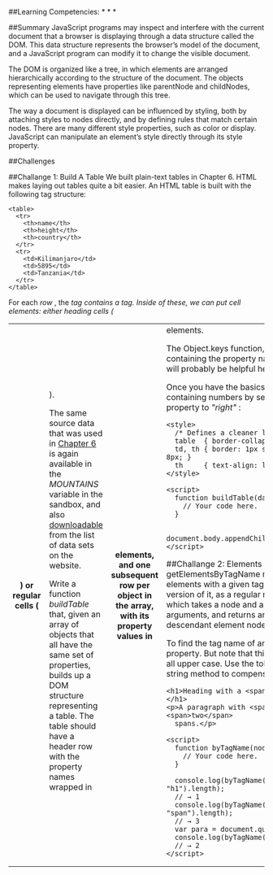 ##Learning Competencies:
* 
* 
* 

##Summary
JavaScript programs may inspect and interfere with the current document that a browser is displaying through a data structure called the DOM. This data structure represents the browser’s model of the document, and a JavaScript program can modify it to change the visible document.

The DOM is organized like a tree, in which elements are arranged hierarchically according to the structure of the document. The objects representing elements have properties like parentNode and childNodes, which can be used to navigate through this tree.

The way a document is displayed can be influenced by styling, both by attaching styles to nodes directly, and by defining rules that match certain nodes. There are many different style properties, such as color or display. JavaScript can manipulate an element’s style directly through its style property.

##Challenges

##Challange 1: Build A Table
We built plain-text tables in Chapter 6. HTML makes laying out tables quite a bit easier. An HTML table is built with the following tag structure:

```
<table>
  <tr>
    <th>name</th>
    <th>height</th>
    <th>country</th>
  </tr>
  <tr>
    <td>Kilimanjaro</td>
    <td>5895</td>
    <td>Tanzania</td>
  </tr>
</table>
```

For each *row* , the *<table>* tag contains a *<tr>* tag. Inside of these, we can put cell elements: either heading cells ( *<th>* ) or regular cells ( *<td>* ).

The same source data that was used in <a href="http://eloquentjavascript.net/06_object.html#mountains">Chapter 6</a> is again available in the *MOUNTAINS* variable in the sandbox, and also <a href="http://eloquentjavascript.net/code/mountains.js">downloadable</a> from the list of data sets on the website.

Write a function *buildTable* that, given an array of objects that all have the same set of properties, builds up a DOM structure representing a table. The table should have a header row with the property names wrapped in *<th>* elements, and one subsequent row per object in the array, with its property values in *<td>* elements.

The Object.keys function, which returns an array containing the property names that an object has, will probably be helpful here.

Once you have the basics working, right-align cells containing numbers by setting their style.textAlign property to *"right"* :

```
<style>
  /* Defines a cleaner look for tables */
  table  { border-collapse: collapse; }
  td, th { border: 1px solid black; padding: 3px 8px; }
  th     { text-align: left; }
</style>

<script>
  function buildTable(data) {
    // Your code here.
  }

  document.body.appendChild(buildTable(MOUNTAINS));
</script>
```

##Challange 2: Elements By Tag Name
The getElementsByTagName method returns all child elements with a given tag name. Implement your own version of it, as a regular non-method function, which takes a node and a string (the tag name) as arguments, and returns an array containing all descendant element nodes with the given tag name.

To find the tag name of an element, use its tagName property. But note that this will return the tag name in all upper case. Use the toLowerCase or toUpperCase string method to compensate for this.

```
<h1>Heading with a <span>span</span> element.</h1>
<p>A paragraph with <span>one</span>, <span>two</span>
  spans.</p>

<script>
  function byTagName(node, tagName) {
    // Your code here.
  }

  console.log(byTagName(document.body, "h1").length);
  // → 1
  console.log(byTagName(document.body, "span").length);
  // → 3
  var para = document.querySelector("p");
  console.log(byTagName(para, "span").length);
  // → 2
</script>
```





